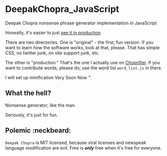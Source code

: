 DeepakChopra_JavaScript
=======================

Deepak Chopra nonsense phrase generator implementation in JavaScript

Honestly, it's easier to just [see it in production](http://choprifier.com).

There are two directories.  One is "original" - the first, fun version.  If you want to learn how the software
works, look at that, please.  That has simple CSS, no twitter junk, no site support junk, etc.

The other is "production."  That's the one I actually use on [Choprifier](http://choprifier.com/).  If you want
to contribute words, please do; use the word list `word_list.js` in there.

I will set up minification Very Soon Now &trade;.



What the hell?
--------------

Nonsense generator, like the man.

Seriously, it's just for fun.



Polemic :neckbeard:
-------------------

`Deepak Chopra` is MIT licensed, because viral licenses and newspeak language modification are evil.  Free is ***only*** free when it's free for everyone.